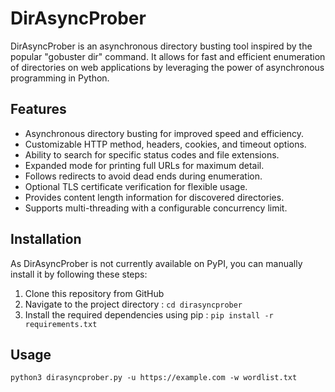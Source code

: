 # DirAsyncProber

DirAsyncProber is an asynchronous directory busting tool inspired by the popular "gobuster dir" command. It allows for fast and efficient enumeration of directories on web applications by leveraging the power of asynchronous programming in Python.

## Features

- Asynchronous directory busting for improved speed and efficiency.
- Customizable HTTP method, headers, cookies, and timeout options.
- Ability to search for specific status codes and file extensions.
- Expanded mode for printing full URLs for maximum detail.
- Follows redirects to avoid dead ends during enumeration.
- Optional TLS certificate verification for flexible usage.
- Provides content length information for discovered directories.
- Supports multi-threading with a configurable concurrency limit.

## Installation

As DirAsyncProber is not currently available on PyPI, you can manually install it by following these steps:

1. Clone this repository from GitHub
2. Navigate to the project directory : `cd dirasyncprober`
3. Install the required dependencies using pip : `pip install -r requirements.txt`

## Usage

`python3 dirasyncprober.py -u https://example.com -w wordlist.txt`
